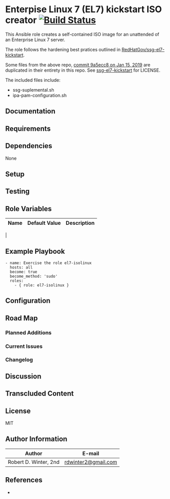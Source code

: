 Enterpise Linux 7 (EL7) kickstart ISO creator  [![Build Status](https://travis-ci.org/rdwinter2/el7-isolinux.png?branch=master)](https://travis-ci.org/rdwinter2/el7-isolinux)
=============================================

This Ansible role creates a self-contained ISO image for an unattended of an Enterprise Linux 7 server.

The role follows the hardening best pratices outlined in [RedHatGov/ssg-el7-kickstart](https://github.com/RedHatGov/ssg-el7-kickstart).

Some files from the above repo, [commit 9a5ecc8 on Jan 15, 2019](https://github.com/RedHatGov/ssg-el7-kickstart/commit/9a5ecc8bbc8a4ecf7bcdb6f54d4a3ad1736b4f31) are duplicated in their entirety in this repo. See [ssg-el7-kickstart](https://github.com/RedHatGov/ssg-el7-kickstart/blob/9a5ecc8bbc8a4ecf7bcdb6f54d4a3ad1736b4f31/LICENSE) for LICENSE.

The included files include:
* ssg-suplemental.sh
* ipa-pam-configuration.sh

## Documentation

## Requirements

## Dependencies

None

## Setup

## Testing

## Role Variables

| Name | Default Value | Description |
|------|---------------|-------------|
|

## Example Playbook

```{.yml}
- name: Exercise the role el7-isolinux
  hosts: all
  become: true
  become_method: 'sudo'
  roles:
    - { role: el7-isolinux }
```

## Configuration

## Road Map

### Planned Additions

### Current Issues

### Changelog

## Discussion

## Transcluded Content

## License

MIT


## Author Information

| Author                | E-mail                        |
|-----------------------|-------------------------------|
| Robert D. Winter, 2nd |  rdwinter2@gmail.com          |

## References

*
